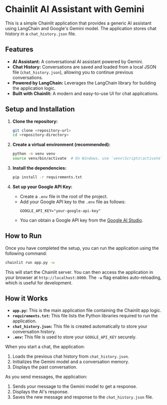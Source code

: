 # Chainlit AI Assistant with Gemini

This is a simple Chainlit application that provides a generic AI assistant using LangChain and Google's Gemini model. The application stores chat history in a `chat_history.json` file.

## Features

-   **AI Assistant:** A conversational AI assistant powered by Gemini.
-   **Chat History:** Conversations are saved and loaded from a local JSON file (`chat_history.json`), allowing you to continue previous conversations.
-   **Powered by LangChain:** Leverages the LangChain library for building the application logic.
-   **Built with Chainlit:** A modern and easy-to-use UI for chat applications.

## Setup and Installation

1.  **Clone the repository:**
    ```bash
    git clone <repository-url>
    cd <repository-directory>
    ```

2.  **Create a virtual environment (recommended):**
    ```bash
    python -m venv venv
    source venv/bin/activate  # On Windows, use `venv\Scripts\activate`
    ```

3.  **Install the dependencies:**
    ```bash
    pip install -r requirements.txt
    ```

4.  **Set up your Google API Key:**
    -   Create a `.env` file in the root of the project.
    -   Add your Google API key to the `.env` file as follows:
        ```
        GOOGLE_API_KEY="your-google-api-key"
        ```
    -   You can obtain a Google API key from the [Google AI Studio](https://aistudio.google.com/app/apikey).

## How to Run

Once you have completed the setup, you can run the application using the following command:

```bash
chainlit run app.py -w
```

This will start the Chainlit server. You can then access the application in your browser at `http://localhost:8000`. The `-w` flag enables auto-reloading, which is useful for development.

## How it Works

-   **`app.py`:** This is the main application file containing the Chainlit app logic.
-   **`requirements.txt`:** This file lists the Python libraries required to run the application.
-   **`chat_history.json`:** This file is created automatically to store your conversation history.
-   **`.env`:** This file is used to store your `GOOGLE_API_KEY` securely.

When you start a chat, the application:
1.  Loads the previous chat history from `chat_history.json`.
2.  Initializes the Gemini model and a conversation memory.
3.  Displays the past conversation.

As you send messages, the application:
1.  Sends your message to the Gemini model to get a response.
2.  Displays the AI's response.
3.  Saves the new message and response to the `chat_history.json` file.
